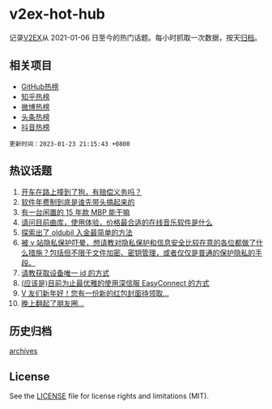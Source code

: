 # v2ex-hot-hub

 记录[V2EX](https://www.v2ex.com/)从 2021-01-06 日至今的热门话题。每小时抓取一次数据，按天[归档](archives)。
 
 ## 相关项目

- [GitHub热榜](https://github.com/lonnyzhang423/github-hot-hub)
- [知乎热榜](https://github.com/lonnyzhang423/zhihu-hot-hub)
- [微博热榜](https://github.com/lonnyzhang423/weibo-hot-hub)
- [头条热榜](https://github.com/lonnyzhang423/toutiao-hot-hub)
- [抖音热榜](https://github.com/lonnyzhang423/douyin-hot-hub)


 `更新时间：2023-01-23 21:15:43 +0800`

## 热议话题

1. [开车在路上撞到了狗，有赔偿义务吗？](https://www.v2ex.com/t/910324)
1. [软件年费制到底是谁先带头搞起来的](https://www.v2ex.com/t/910344)
1. [有一台闲置的 15 年款 MBP 能干嘛](https://www.v2ex.com/t/910283)
1. [请问目前曲库，使用体验，价格最合适的在线音乐软件是什么](https://www.v2ex.com/t/910323)
1. [探索出了 oldubil 入金最简单的方法](https://www.v2ex.com/t/910321)
1. [被 v 站隐私保护吓晕，想请教对隐私保护和信息安全比较在意的各位都做了什么措施？包括但不限于文件加密、密钥管理，或者仅仅是普通的保护隐私的手段。](https://www.v2ex.com/t/910294)
1. [请教获取设备唯一 id 的方式](https://www.v2ex.com/t/910357)
1. [(应该是)目前为止最优雅的使用深信服 EasyConnect 的方式](https://www.v2ex.com/t/910299)
1. [V 友们新年好！您有一份新的红包封面待领取...](https://www.v2ex.com/t/910287)
1. [晚上翻起了朋友圈…](https://www.v2ex.com/t/910300)

## 历史归档

[archives](archives)

## License

See the [LICENSE](LICENSE) file for license rights and limitations (MIT).
